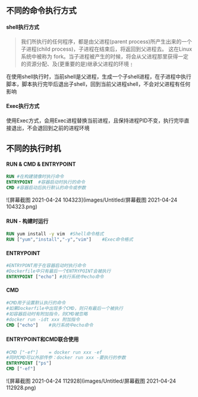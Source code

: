 ## 不同的命令执行方式
#### shell执行方式
>我们所执行的任何程序，都是由父进程(parent process)所产生出来的一个子进程(child process)，子进程在结束后，将返回到父进程去。
这在Linux系统中被称为 fork。当子进程被产生的时候，将会从父进程那里获得一定的资源分配、及(更重要的是)继承父进程的环境﹗ 

在使用shell执行时，当前shell是父进程，生成一个子shell进程，在子进程中执行脚本，脚本执行完毕后退出子shell，回到当前父进程shell，不会对父进程有任何影响

#### Exec执行方式
使用Exec方式，会用Exec进程替换当前进程，且保持进程PID不变，执行完毕直接退出，不会退回到之前的进程环境

## 不同的执行时机

#### RUN & CMD & ENTRYPOINT
```dockerfile
RUN	#在构建镜像时执行命令
ENTRYPOINT	#容器启动时执行的命令
CMD	#容器启动后执行默认的命令或参数
```

![屏幕截图 2021-04-24 104323](images/Untitled/屏幕截图 2021-04-24 104323.png)

#### RUN - 构建时运行
~~~dockerfile
RUN yum install -y vim	#Shell命令格式
RUN ["yum","install","-y","vim"]	#Exec命令格式
~~~

#### ENTRYPOINT
```dockerfile
#ENTRYPONT用于在容器启动时执行命令
#Dockerfile中只有最后一个ENTRYPOINT会被执行
ENTRYPOINT ["echo"]	#执行系统中echo命令
```

#### CMD
```dockerfile
#CMD用于设置默认执行的命令
#如果Dockerfile中出现多个CMD，则只有最后一个被执行
#如容器启动时有附加指令，则CMD被忽略
#docker run -idt xxx 附加指令
CMD ["echo"]	#执行系统中echo命令
```

#### ENTRYPOINT和CMD联合使用
```dockerfile
#CMD ["-ef"]	= docker run xxx -ef
#同时CMD可以外部传参：docker run xxx -要执行的参数
ENTRYPOINT ["ps"]
CMD ["-ef"]
```
![屏幕截图 2021-04-24 112928](images/Untitled/屏幕截图 2021-04-24 112928.png)

